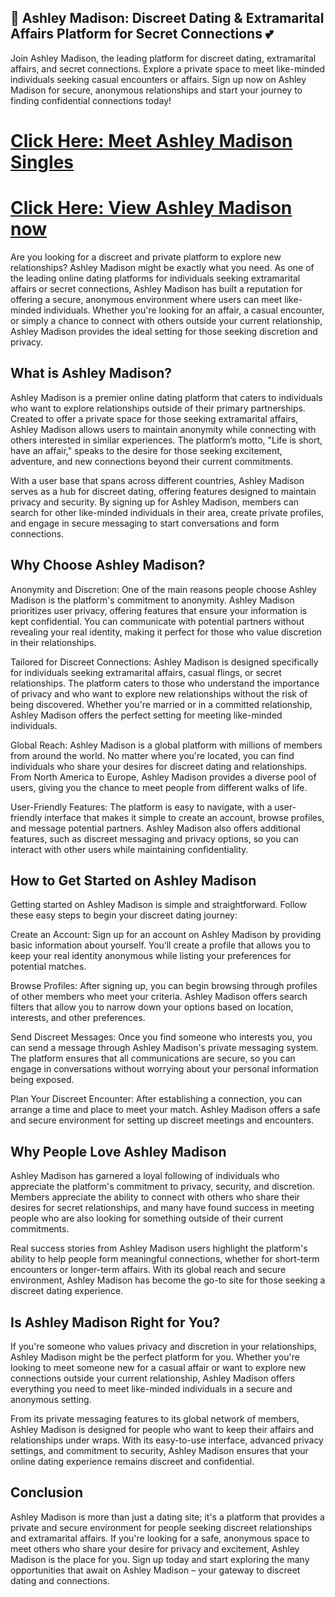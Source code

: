 ## 💋 Ashley Madison: Discreet Dating & Extramarital Affairs Platform for Secret Connections 💕
Join Ashley Madison, the leading platform for discreet dating, extramarital affairs, and secret connections. Explore a private space to meet like-minded individuals seeking casual encounters or affairs. Sign up now on Ashley Madison for secure, anonymous relationships and start your journey to finding confidential connections today!

# <a href="https://digitalvidyapeeth.in/region/index.html">Click Here: Meet Ashley Madison Singles</a>
# <a href="https://digitalvidyapeeth.in/region/index.html">Click Here: View Ashley Madison now</a>

Are you looking for a discreet and private platform to explore new relationships? Ashley Madison might be exactly what you need. As one of the leading online dating platforms for individuals seeking extramarital affairs or secret connections, Ashley Madison has built a reputation for offering a secure, anonymous environment where users can meet like-minded individuals. Whether you're looking for an affair, a casual encounter, or simply a chance to connect with others outside your current relationship, Ashley Madison provides the ideal setting for those seeking discretion and privacy.

## What is Ashley Madison?
Ashley Madison is a premier online dating platform that caters to individuals who want to explore relationships outside of their primary partnerships. Created to offer a private space for those seeking extramarital affairs, Ashley Madison allows users to maintain anonymity while connecting with others interested in similar experiences. The platform’s motto, "Life is short, have an affair," speaks to the desire for those seeking excitement, adventure, and new connections beyond their current commitments.

With a user base that spans across different countries, Ashley Madison serves as a hub for discreet dating, offering features designed to maintain privacy and security. By signing up for Ashley Madison, members can search for other like-minded individuals in their area, create private profiles, and engage in secure messaging to start conversations and form connections.

## Why Choose Ashley Madison?
Anonymity and Discretion: One of the main reasons people choose Ashley Madison is the platform's commitment to anonymity. Ashley Madison prioritizes user privacy, offering features that ensure your information is kept confidential. You can communicate with potential partners without revealing your real identity, making it perfect for those who value discretion in their relationships.

Tailored for Discreet Connections: Ashley Madison is designed specifically for individuals seeking extramarital affairs, casual flings, or secret relationships. The platform caters to those who understand the importance of privacy and who want to explore new relationships without the risk of being discovered. Whether you're married or in a committed relationship, Ashley Madison offers the perfect setting for meeting like-minded individuals.

Global Reach: Ashley Madison is a global platform with millions of members from around the world. No matter where you're located, you can find individuals who share your desires for discreet dating and relationships. From North America to Europe, Ashley Madison provides a diverse pool of users, giving you the chance to meet people from different walks of life.

User-Friendly Features: The platform is easy to navigate, with a user-friendly interface that makes it simple to create an account, browse profiles, and message potential partners. Ashley Madison also offers additional features, such as discreet messaging and privacy options, so you can interact with other users while maintaining confidentiality.

## How to Get Started on Ashley Madison
Getting started on Ashley Madison is simple and straightforward. Follow these easy steps to begin your discreet dating journey:

Create an Account: Sign up for an account on Ashley Madison by providing basic information about yourself. You’ll create a profile that allows you to keep your real identity anonymous while listing your preferences for potential matches.

Browse Profiles: After signing up, you can begin browsing through profiles of other members who meet your criteria. Ashley Madison offers search filters that allow you to narrow down your options based on location, interests, and other preferences.

Send Discreet Messages: Once you find someone who interests you, you can send a message through Ashley Madison's private messaging system. The platform ensures that all communications are secure, so you can engage in conversations without worrying about your personal information being exposed.

Plan Your Discreet Encounter: After establishing a connection, you can arrange a time and place to meet your match. Ashley Madison offers a safe and secure environment for setting up discreet meetings and encounters.

## Why People Love Ashley Madison
Ashley Madison has garnered a loyal following of individuals who appreciate the platform's commitment to privacy, security, and discretion. Members appreciate the ability to connect with others who share their desires for secret relationships, and many have found success in meeting people who are also looking for something outside of their current commitments.

Real success stories from Ashley Madison users highlight the platform's ability to help people form meaningful connections, whether for short-term encounters or longer-term affairs. With its global reach and secure environment, Ashley Madison has become the go-to site for those seeking a discreet dating experience.

## Is Ashley Madison Right for You?
If you're someone who values privacy and discretion in your relationships, Ashley Madison might be the perfect platform for you. Whether you're looking to meet someone new for a casual affair or want to explore new connections outside your current relationship, Ashley Madison offers everything you need to meet like-minded individuals in a secure and anonymous setting.

From its private messaging features to its global network of members, Ashley Madison is designed for people who want to keep their affairs and relationships under wraps. With its easy-to-use interface, advanced privacy settings, and commitment to security, Ashley Madison ensures that your online dating experience remains discreet and confidential.

## Conclusion
Ashley Madison is more than just a dating site; it's a platform that provides a private and secure environment for people seeking discreet relationships and extramarital affairs. If you're looking for a safe, anonymous space to meet others who share your desire for privacy and excitement, Ashley Madison is the place for you. Sign up today and start exploring the many opportunities that await on Ashley Madison – your gateway to discreet dating and connections.
